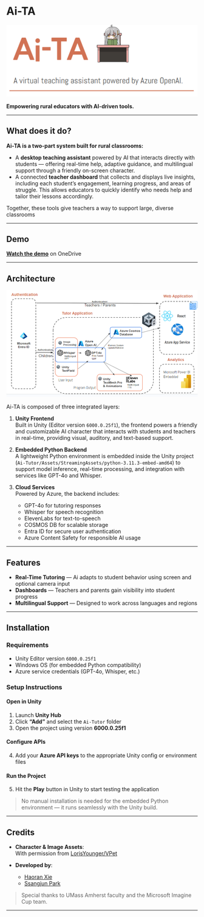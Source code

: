 # Ai-TA

![Ai-TA Logo](Ai-TA%20Logo.png)

**Empowering rural educators with AI-driven tools.**

---

## What does it do?

**Ai-TA is a two-part system built for rural classrooms:**

- A **desktop teaching assistant** powered by AI that interacts directly with students — offering real-time help, adaptive guidance, and multilingual support through a friendly on-screen character.
- A connected **teacher dashboard** that collects and displays live insights, including each student’s engagement, learning progress, and areas of struggle. This allows educators to quickly identify who needs help and tailor their lessons accordingly.

Together, these tools give teachers a way to support large, diverse classrooms

---

## Demo

 [**Watch the demo**](https://1drv.ms/v/c/5f70fdf91c3fd77e/EX7XPxz5_XAggF8mEwAAAAABoHX3g6Ngbc7rOuziYXwzjA?e=ZNhDDU) on OneDrive

---

## Architecture

![Architecture Diagram](Architecture.png)

Ai-TA is composed of three integrated layers:

1. **Unity Frontend**  
   Built in Unity (Editor version `6000.0.25f1`), the frontend powers a friendly and customizable AI character that interacts with students and teachers in real-time, providing visual, auditory, and text-based support.

2. **Embedded Python Backend**  
   A lightweight Python environment is embedded inside the Unity project (`Ai-Tutor/Assets/StreamingAssets/python-3.11.3-embed-amd64`) to support model inference, real-time processing, and integration with services like GPT-4o and Whisper.

3. **Cloud Services**  
   Powered by Azure, the backend includes:
   - GPT-4o for tutoring responses  
   - Whisper for speech recognition  
   - ElevenLabs for text-to-speech  
   - COSMOS DB for scalable storage  
   - Entra ID for secure user authentication  
   - Azure Content Safety for responsible AI usage

---

## Features

-  **Real-Time Tutoring** — Ai adapts to student behavior using screen and optional camera input  
-  **Dashboards** — Teachers and parents gain visibility into student progress  
-  **Multilingual Support** — Designed to work across languages and regions  
---

## Installation

### Requirements

- Unity Editor version `6000.0.25f1`  
- Windows OS (for embedded Python compatibility)  
- Azure service credentials (GPT-4o, Whisper, etc.)

### Setup Instructions

#### Open in Unity
1. Launch **Unity Hub**
2. Click **“Add”** and select the `Ai-Tutor` folder
3. Open the project using version **6000.0.25f1**

#### Configure APIs
4. Add your **Azure API keys** to the appropriate Unity config or environment files

#### Run the Project
5. Hit the **Play** button in Unity to start testing the application

>  No manual installation is needed for the embedded Python environment — it runs seamlessly with the Unity build.

---

## Credits

- **Character & Image Assets**:  
  With permission from [LorisYounger/VPet](https://github.com/LorisYounger/VPet)

- **Developed by**:  
  - [Haoran Xie](https://github.com/haoranXie)  
  - [Ssangjun Park](https://github.com/ssangjunpark)

> Special thanks to UMass Amherst faculty and the Microsoft Imagine Cup team.

---
